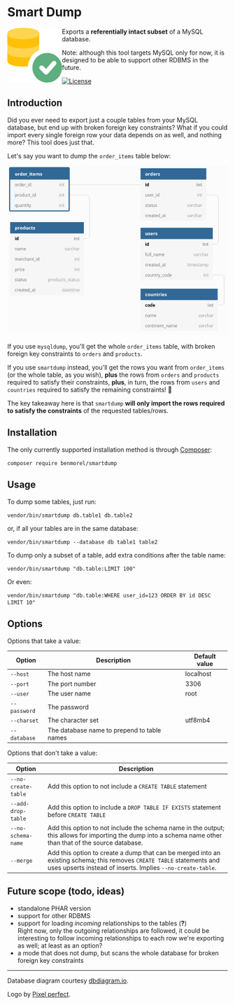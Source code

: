 # Smart Dump

<img src="https://raw.githubusercontent.com/BenMorel/smartdump/master/logo.svg" alt="" align="left" height="125">

Exports a **referentially intact subset** of a MySQL database.

Note: although this tool targets MySQL only for now, it is designed to be able to support other RDBMS in the future.

[![License](https://img.shields.io/badge/license-MIT-blue.svg)](http://opensource.org/licenses/MIT)

## Introduction

Did you ever need to export just a couple tables from your MySQL database, but end up with broken foreign key constraints?
What if you could import every single foreign row your data depends on as well, and nothing more?
This tool does just that.

Let's say you want to dump the `order_items` table below:

<img src="https://raw.githubusercontent.com/BenMorel/smartdump/master/diagram.png" alt="">

If you use `mysqldump`, you'll get the whole `order_items` table, with broken foreign key constraints to `orders` and `products`.

If you use `smartdump` instead, you'll get the rows you want from `order_items` (or the whole table, as you wish), **plus** the rows from `orders` and `products` required to satisfy their constraints, **plus**, in turn, the rows from `users` and `countries` required to satisfy the remaining constraints! 💪

The key takeaway here is that `smartdump` **will only import the rows required to satisfy the constraints** of the requested tables/rows.

## Installation

The only currently supported installation method is through [Composer](https://getcomposer.org/):

```
composer require benmorel/smartdump
```

## Usage

To dump some tables, just run:

```
vendor/bin/smartdump db.table1 db.table2
```

or, if all your tables are in the same database:

```
vendor/bin/smartdump --database db table1 table2
```

To dump only a subset of a table, add extra conditions after the table name:

```
vendor/bin/smartdump "db.table:LIMIT 100"
```

Or even:

```
vendor/bin/smartdump "db.table:WHERE user_id=123 ORDER BY id DESC LIMIT 10"
```

## Options

Options that take a value:

| Option | Description | Default value |
| ------ | ----------- | ------------- |
| `--host` | The host name | localhost |
| `--port` | The port number | 3306 |
| `--user` | The user name | root |
| `--password` | The password | |
| `--charset` | The character set | utf8mb4 |
| `--database` | The database name to prepend to table names | |

Options that don't take a value:

| Option | Description
| ------ | -----------
| `--no-create-table` | Add this option to not include a `CREATE TABLE` statement |
| `--add-drop-table` | Add this option to include a `DROP TABLE IF EXISTS` statement before `CREATE TABLE` |
| `--no-schema-name` | Add this option to not include the schema name in the output; this allows for importing the dump into a schema name other than that of the source database. |
| `--merge` | Add this option to create a dump that can be merged into an existing schema; this removes `CREATE TABLE` statements and uses upserts instead of inserts. Implies `--no-create-table`.
## Future scope (todo, ideas)

- standalone PHAR version
- support for other RDBMS
- support for loading *incoming* relationships to the tables (**?**)  
  Right now, only the outgoing relationships are followed, it could be interesting to follow incoming relationships to each row we're exporting as well; at least as an option?
- a mode that does not dump, but scans the whole database for broken foreign key constraints

---

Database diagram courtesy [dbdiagram.io](https://dbdiagram.io/).

Logo by [Pixel perfect](https://www.flaticon.com/authors/pixel-perfect).

